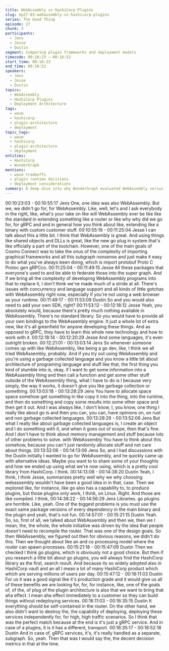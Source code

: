 ```yaml
---
title: WebAssembly vs HashiCorp Plugins
slug: ep27-03-webassembly-vs-hashicorp-plugins
series: The Good Thing
episode: 27
chunk: 3
participants:
  - Jens
  - Jesse
  - Dustin
segment: Comparing plugin frameworks and deployment models
timecode: 00:10:23 – 00:16:52
start_time: 00:10:23
end_time: 00:16:52
speakers:
  - Jens
  - Jesse
  - Dustin
topics:
  - WebAssembly
  - HashiCorp Plugins
  - Deployment Architecture
tags:
  - wasm
  - hashicorp
  - plugin-architecture
  - deployment
topic_tags:
  - wasm
  - hashicorp
  - plugin-architecture
  - deployment
entities:
  - HashiCorp
  - WunderGraph
mentions:
  - wasm tradeoffs
  - plugin runtime decisions
  - deployment considerations
summary: A deep dive into why WunderGraph evaluated WebAssembly versus HashiCorp plugins, focusing on runtime tradeoffs and deployment complexity.
---
```

00:10:23:03 - 00:10:55:17
Jens
One, one idea was also WebAssembly. But we, we didn't go for, for WebAssembly. Like, well,
let's and I ask everybody in the right, like, what's your take on like will WebAssembly ever be
like like the standard in extending something like a router or like why why did we go for, for
gRPC and and in general how you think about like, extending like a binary with custom
customer stuff.
00:10:55:19 - 00:11:25:04
Jesse
I can talk about this a little bit. I think that WebAssembly is great. And using things like shared
objects and DLLs is great, like the new go plug in system that's like officially a part of the
toolchain. However, one of the main goals of Cosmo Connect was to take the onus of the
complexity of importing graphical frameworks and all this subgraph nonsense and just make it
easy to do what you've always been doing, which is import protobuf Proto C Protoc gen
gRPCco.
00:11:25:04 - 00:11:49:15
Jesse
All these packages that everyone's used to and be able to federate those into the super graph.
And if we bring all the complexity of developing WebAssembly programs into that to replace it, I
don't think we've made much of a stride at all. There's issues with concurrency and language
support and all kinds of little gotchas with WebAssembly right now, especially if you're not using
a web browser as your runtime.
00:11:49:17 - 00:11:53:09
Dustin
So and you would also need to add your own SDK, right?
00:11:53:12 - 00:12:18:12
Jesse
Yeah, you absolutely would, because there's pretty much nothing available in WebAssembly.
There's no standard library. So you would have to provide all your own bindings to the
WebAssembly engine. It just a whole lot of extra new, like it's all greenfield for anyone
developing these things. And as opposed to gRPC, they have to learn this whole new
technology and how to work with it.
00:12:18:14 - 00:12:20:29
Jesse
And some languages, it's even outright broken.
00:12:21:01 - 00:13:03:14
Jens
So whenever someone comes up with like WebAssembly, like being a go dev, like, I think we all
tried WebAssembly, probably. And if you try out using WebAssembly and you're using a
garbage collected language and you know a little bit about architecture of programing language
and stuff like that, the first thing you kind of stumble into is, okay, if I want to get some
information into a WebAssembly thing and then call a function and get some other stuff outside
of the WebAssembly thing, what I have to do is I because very simply, the way it works, it
doesn't give you like garbage collection or something.
00:13:03:18 - 00:13:28:29
Jens
You have to allocate space space somehow get something in like copy it into the thing, into the
runtime, and then do something and copy some results into some other space and then get it
out. And I was always like, I don't know, I, you know, one thing I really like about go is and then
you can, you can, have opinions on, on rust and non garbage collected languages.
00:13:28:29 - 00:13:52:06
Jens
But what I really like about garbage collected languages is, I create an object and I do
something with it, and when it goes out of scope, then that's fine. And I don't have to think about
memory management and stuff because lots of other problems to solve. with WebAssembly You
have to think about this somehow, because you can't just randomly allocate stuff and not care
about things.
00:13:52:06 - 00:14:13:06
Jens
So, and I had discussions with the Dustin initially I wanted to go for WebAssembly, and he
quickly came up with alternative ideas. Maybe you want to to share some of your thoughts and
how we ended up using what we're now using, which is a pretty cool library from HashiCorp. I
think.
00:14:13:08 - 00:14:38:20
Dustin
Yeah, I think, I think Jesse, summarizes pretty well why we why choosing webassembly wouldn't
have been a good idea in in that, case. Then we explored like, for instance, like go also has a
capability to, to produce plugins, but those plugins only work, I think, on Linux. Right. And those
are like compiled. I think,
00:14:38:22 - 00:14:56:29
Jens
Libraries. go plugins are horrible. Like, yeah. One of the biggest problems is you must use the
exact same package versions of every dependency in the main binary and the plugin and yeah,
that's not fun.
00:14:57:01 - 00:15:21:15
Dustin
Yeah. So, so, first of all, we talked about WebAssembly and then we, then we I mean, the, the
whole, the whole initiative was driven by the idea that people doesn't need to recompile the
router. That was one of the design goals. So then WebAssembly, we figured out then for
obvious reasons, we didn't do this. Then we thought about like an and co processing model
where the router can spawn processes.
00:15:21:18 - 00:15:47:09
Dustin
Then we checked I think go plugins, which is obviously not a good choice. But then if you
research a little bit about go plugins, you will always find the HashiCorp library as the first,
search result. And because its so widely adopted also in HashiCorp vault and an all I mean a lot
of many HashiCorp product which which are serving millions of users per day.
00:15:47:12 - 00:16:11:03
Dustin
For us it was a good signal like it's production grade and it would give us all of these benefits we
are looking for, for, for instance, like, one of the goals of, of the, of plug of the plugin architecture
is also that we want to bring that aha effect. I mean aha effect immediately to a customer so
they can build things without redeploying services.
00:16:11:03 - 00:16:35:15
Dustin
It everything should be self-contained in the router. On the other hand, we also didn't want to
destroy the, the capability of deploying, deploying these services independently for, for high,
high traffic scenarios. So I think that was the perfect match because at the end is it's just a
gRPC service. And in case of a plugins, it is it has a different, transport.
00:16:35:17 - 00:16:52:18
Dustin
And in case of, gRPC services, it's, it's really handled as a separate, subgraph. So, yeah. Then
that was I would say the, the decent decision metrics in that at the time.

